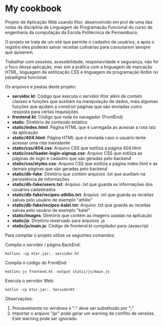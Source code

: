 # My cookbook
Projeto de Aplicação Web usando Ktor, desenvolvido em prol de uma das notas da disciplina de Linguagem de Programação Funcional do curso de engenharia da computação da Escola Politécnica de Pernambuco.

O projeto se trata de um site que permite o cadastro de usuários, e após o registro eles poderão salvar receitas culinárias para consutarem sempre que quiserem. 

Trabalhar com sessões, acessibilidade, responsividade e segurança, não foi o foco dessa aplicação, mas sim a prática com a linguagem de marcação HTML, linguagem de estilização CSS e linguagem de programação Kotlin no paradigma funcional.

Os arquivos e pastas deste projeto:

* __servidor.kt__: Código que executa o servidor Ktor além de contém classes e funções que auxiliam na manipulação de dados, mais algumas funções que ajudam a construir páginas que são enviadas como resposta para certas requisições
* __frontend.kt__: Código que roda no navagador (FrontEnd)
* __static__: Diretório de conteúdo estático
* __static/index.html__: Página HTML que é carregada ao acessar a rota raiz da aplicação
* __static/404.html__: Página HTML que é enviada caso o usuário tente acessar uma rota inexistente
* __static/css/404.css__: Arquivo CSS que estiliza a página 404.html
* __static/css/loader-login-signup.css__: Arquivo CSS que estiliza as páginas de login e cadastro que são geradas pelo backend
* __static/css/styles.css__: Arquivo CSS que estiliza a página index.html e as demais páginas que são geradas pelo backend
* __static/db-fake__: Diretório que contém arquivos .txt que auxiliam na persistência de informações
* __static/db-fake/users.txt__: Arquivo .txt que guarda as informações dos usuários cadastrados
* __static/db-fake/recipes-athilio.txt__: Arquivo .txt que guarda as receitas salvas pelo usuário de exemplo "athilio"
* __static/db-fake/recipes-kalel.txt__: Arquivo .txt que guarda as receitas salvas pelo usuário de exemplo "kalel"
* __static/images__: Diretório que contém as imagens usadas na aplicação
* __static/js__: Diretório reservado para arquivos .js
* __static/js/main.js__: Código de frontend.kt compilador para Javascript


Para compilar o projeto utilize os seguintes comandos:

Compila o servidor / página BackEnd:
```
kotlinc -cp ktor.jar:. servidor.kt
```

Compila o código do FrontEnd:
```
kotlinc-js frontend.kt -output static/js/main.js
```

Executa o servidor Web:
```
kotlin -cp ktor.jar:. ServidorKt
```
Observações: 
1) Provavelmente no windows o ":" deve ser substituido por ";"
2) Importar o arquivo "jar" pode gerar um warning de conflito de versões. Este warning pode ser ignorado.

